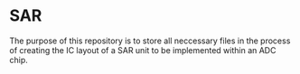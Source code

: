 # SAR
The purpose of this repository is to store all neccessary files in the process of creating the IC layout of a SAR unit to be implemented within an ADC chip.
